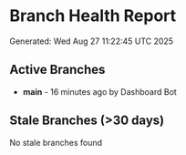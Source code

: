 # Branch Health Report
Generated: Wed Aug 27 11:22:45 UTC 2025

## Active Branches
- **main** - 16 minutes ago by Dashboard Bot

## Stale Branches (>30 days)
No stale branches found
